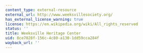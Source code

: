 ```yaml
---
content_type: external-resource
external_url: http://www.weeksvillesociety.org/
has_external_license_warning: true
license: https://en.wikipedia.org/wiki/All_rights_reserved
status: ''
title: Weeksville Heritage Center
uid: 8ce7028f-156c-4c80-a130-1dd59cca284f
wayback_url: ''
---
```


